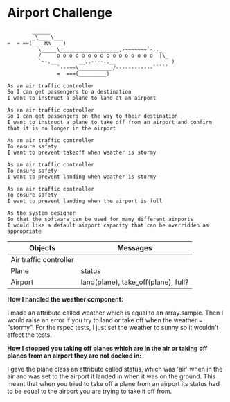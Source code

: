 Airport Challenge
=================

```
        ______
        _\____\___
=  = ==(____MA____)
          \_____\___________________,-~~~~~~~`-.._
          /     o o o o o o o o o o o o o o o o  |\_
          `~-.__       __..----..__                  )
                `---~~\___________/------------`````
                =  ===(_________)

```
```
As an air traffic controller
So I can get passengers to a destination
I want to instruct a plane to land at an airport

As an air traffic controller
So I can get passengers on the way to their destination
I want to instruct a plane to take off from an airport and confirm that it is no longer in the airport

As an air traffic controller
To ensure safety
I want to prevent takeoff when weather is stormy

As an air traffic controller
To ensure safety
I want to prevent landing when weather is stormy

As an air traffic controller
To ensure safety
I want to prevent landing when the airport is full

As the system designer
So that the software can be used for many different airports
I would like a default airport capacity that can be overridden as appropriate
```

|    Objects   | Messages |
| ------------ | ----------- |
|   Air traffic controller   |             |
|   Plane     |  status  |
|   Airport   |     land(plane), take_off(plane), full?        |

**How I handled the weather component:**

 I made an attribute called weather which is equal to an array.sample. Then I would raise an error if you try to land or take off when the weather = "stormy". For the rspec tests, I just set the weather to sunny so it wouldn't affect the tests.

**How I stopped you taking off planes which are in the air or taking off planes from an airport they are not docked in:**

 I gave the plane class an attribute called status, which was 'air' when in the air and was set to the airport it landed in when it was on the ground. This meant that when you tried to take off a plane from an airport its status had to be equal to the airport you are trying to take it off from.
